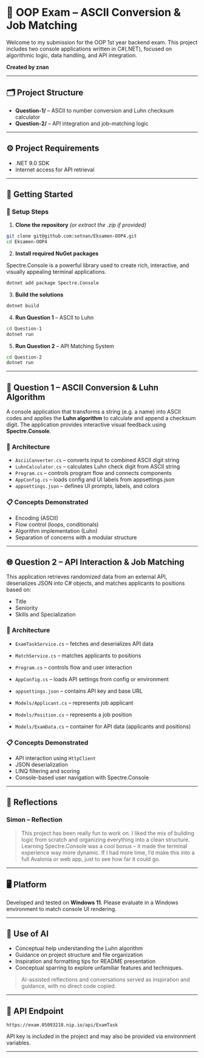 # 🧠 OOP Exam – ASCII Conversion & Job Matching

Welcome to my submission for the OOP 1st year backend exam. 
This project includes two console applications written in C#(.NET), focused on algorithmic logic, data handling, and API integration.

**Created by znan**

---

## 🗂️ Project Structure

* **Question-1/** – ASCII to number conversion and Luhn checksum calculator
* **Question-2/** – API integration and job-matching logic

---

## ⚙️ Project Requirements

* .NET 9.0 SDK
* Internet access for API retrieval

---

## 🚀 Getting Started

### 🧪 Setup Steps

1. **Clone the repository** *(or extract the .zip if provided)*

```bash
git clone git@github.com:setnan/Eksamen-OOP4.git
cd Eksamen-OOP4
```

2. **Install required NuGet packages**

Spectre.Console is a powerful library used to create rich, interactive, and visually appealing terminal applications.

```bash
dotnet add package Spectre.Console
```

3. **Build the solutions**

```bash
dotnet build
```

4. **Run Question 1** – ASCII to Luhn

```bash
cd Question-1
dotnet run
```

5. **Run Question 2** – API Matching System

```bash
cd Question-2
dotnet run
```

---

## 🔢 Question 1 – ASCII Conversion & Luhn Algorithm

A console application that transforms a string (e.g. a name) into ASCII codes and applies the **Luhn algorithm** to calculate and append a checksum digit. The application provides interactive visual feedback using **Spectre.Console**.

### 🔧 Architecture

- `AsciiConverter.cs` – converts input to combined ASCII digit string
- `LuhnCalculator.cs` – calculates Luhn check digit from ASCII string
- `Program.cs` – controls program flow and connects components
- `AppConfig.cs` – loads config and UI labels from appsettings.json
- `appsettings.json` – defines UI prompts, labels, and colors


### 📋 Concepts Demonstrated

* Encoding (ASCII)
* Flow control (loops, conditionals)
* Algorithm implementation (Luhn)
* Separation of concerns with a modular structure

---

## 🌐 Question 2 – API Interaction & Job Matching

This application retrieves randomized data from an external API, deserializes JSON into C# objects, and matches applicants to positions based on:

* Title
* Seniority
* Skills and Specialization

### 🔧 Architecture

- `ExamTaskService.cs` – fetches and deserializes API data
- `MatchService.cs` – matches applicants to positions
- `Program.cs` – controls flow and user interaction
- `AppConfig.cs` – loads API settings from config or environment
- `appsettings.json` – contains API key and base URL


- `Models/Applicant.cs` – represents job applicant
- `Models/Position.cs` – represents a job position
- `Models/ExamData.cs` – container for API data (applicants and positions)


### 📋 Concepts Demonstrated

* API interaction using `HttpClient`
* JSON deserialization
* LINQ filtering and scoring
* Console-based user navigation with Spectre.Console

---

## 🧠 Reflections

### Simon – Reflection

> This project has been really fun to work on. I liked the mix of building logic from scratch and organizing everything into a clean structure. Learning Spectre.Console was a cool bonus – it made the terminal experience way more dynamic. If I had more time, I’d make this into a full Avalonia or web app, just to see how far it could go.

---

## 🖥️ Platform

Developed and tested on **Windows 11**. Please evaluate in a Windows environment to match console UI rendering.

---

## 🤖 Use of AI

* Conceptual help understanding the Luhn algorithm
* Guidance on project structure and file organization
* Inspiration and formatting tips for README presentation
* Conceptual sparring to explore unfamiliar features and techniques.

> AI-assisted reflections and conversations served as inspiration and guidance, with no direct code copied.

---

## 🔗 API Endpoint

```
https://exam.05093218.nip.io/api/ExamTask
```

API key is included in the project and may also be provided via environment variables.

---
